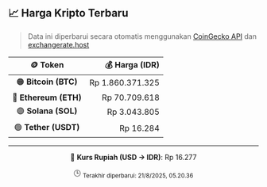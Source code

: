 

<!-- HARGA_KRIPTO -->
## 📈 Harga Kripto Terbaru

> Data ini diperbarui secara otomatis menggunakan [CoinGecko API](https://www.coingecko.com/) dan [exchangerate.host](https://exchangerate.host/)

<div align="center">

| 🪙 Token | 💰 Harga (IDR) |
|:------:|---------------:|
| 🟠 **Bitcoin (BTC)**   | Rp 1.860.371.325 |
| 🔵 **Ethereum (ETH)**  | Rp 70.709.618 |
| 🟣 **Solana (SOL)**    | Rp 3.043.805 |
| 🟢 **Tether (USDT)**   | Rp 16.284 |

---

💱 **Kurs Rupiah (USD → IDR)**: Rp 16.277

🕒 <sub>Terakhir diperbarui: 21/8/2025, 05.20.36</sub>

</div>
<!-- /HARGA_KRIPTO -->